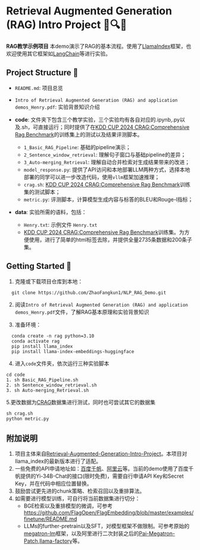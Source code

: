 # Retrieval Augmented Generation (RAG) Intro Project 🤖🔍📝

**RAG教学示例项目**  本demo演示了RAG的基本流程。使用了[LlamaIndex](https://github.com/run-llama/llama_index)框架，也欢迎使用其它框架如[LangChain](https://www.langchain.com/)等进行实验。

## Project Structure 📂

- `README.md`: 项目总览
- `Intro of Retrieval Augmented Generation (RAG) and application demos_Henry.pdf`: 实验背景知识介绍

- **code**:  文件夹下包含三个教学实验，三个实验均有各自对应的.ipynb,.py以及.sh，可直接运行；同时提供了在[KDD CUP 2024 CRAG:Comprehensive Rag Benchmark](https://www.aicrowd.com/challenges/meta-comprehensive-rag-benchmark-kdd-cup-2024)的训练集上的测试以及结果评测脚本。
  - `1_Basic_RAG_Pipeline`: 基础的pipeline演示；
  - `2_Sentence_window_retrieval`: 理解句子窗口与基础pipeline的差异；
  - `3_Auto-merging_Retrieval`: 理解自动合并检索对生成结果带来的改进；
  - `model_response.py`: 提供了API访问和本地部署LLM两种方式，选择本地部署的同学可以进一步改造代码，使用`vllm`框架加速推理；
  - `crag.sh`: [KDD CUP 2024 CRAG:Comprehensive Rag Benchmark](https://www.aicrowd.com/challenges/meta-comprehensive-rag-benchmark-kdd-cup-2024)训练集的测试脚本；
  - `metric.py`: 评测脚本，计算模型生成内容与标答的BLEU和Rouge-l指标；
- **data**: 实验所需的语料，包括：
  - `Henry.txt`: 示例文件 `Henry.txt`
  - [KDD CUP 2024 CRAG:Comprehensive Rag Benchmark](https://www.aicrowd.com/challenges/meta-comprehensive-rag-benchmark-kdd-cup-2024)训练集。为方便使用，进行了简单的html标签去除，并提供全量2735条数据和200条子集。

## Getting Started 🚀

1. 克隆或下载项目仓库到本地：
```shell
  git clone https://github.com/ZhaoFangkun1/NLP_RAG_Demo.git
```

2. 阅读`Intro of Retrieval Augmented Generation (RAG) and application demos_Henry.pdf`文件，了解RAG基本原理和实验背景知识

3. 准备环境：
```shell
  conda create -n rag python=3.10
  conda activate rag
  pip install llama_index
  pip install llama-index-embeddings-huggingface
```

4. 进入`code`文件夹，依次运行三种实验脚本
```shell
cd code
1. sh Basic_RAG_Pipeline.sh
2. sh Sentence_window_retrieval.sh
3. sh Auto-merging_Retrieval.sh
```

5.更改数据为[CRAG](https://www.aicrowd.com/challenges/meta-comprehensive-rag-benchmark-kdd-cup-2024)数据集进行测试，同时也可尝试其它的数据集
```shell
sh crag.sh
python metric.py
```

## 附加说明 
1. 项目主体来自[Retrieval-Augmented-Generation-Intro-Project](https://github.com/HenryHengLUO/Retrieval-Augmented-Generation-Intro-Project/blob/main/README.md)。本项目对llama_index的最新版本进行了适配。
1. 一些免费的API申请地址如：[百度千帆](https://console.bce.baidu.com/qianfan/overview)、[阿里云](https://help.aliyun.com/zh/dashscope/developer-reference/?spm=a2c4g.11186623.0.0.644e9b6em7thMV)等。当前的demo使用了百度千帆提供的Yi-34B-Chat的接口(限时免费)，需要自行申请API Key和Secret Key，并在代码中相应位置替换。
2. 鼓励尝试更先进的chunk策略、检索召回以及重排算法。
3. 如需要进行模型训练，可自行将当前数据集进行切分：
   - BGE检索以及重排模型的微调，可参考 https://github.com/FlagOpen/FlagEmbedding/blob/master/examples/finetune/README.md
   - LLMs的further-pretrain以及SFT，对模型框架不做限制。可参考原始的[megatron-lm](https://github.com/NVIDIA/Megatron-LM)框架，以及阿里进行二次封装之后的[Pai-Megatron-Patch](https://github.com/alibaba/Pai-Megatron-Patch),[llama-factory](https://github.com/hiyouga/LLaMA-Factory)等。


